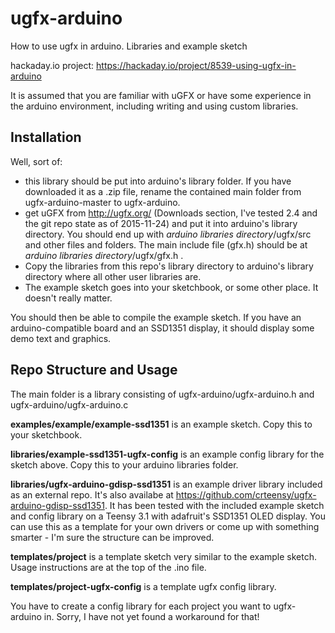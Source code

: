 # ugfx-arduino
How to use ugfx in arduino. Libraries and example sketch

hackaday.io project: https://hackaday.io/project/8539-using-ugfx-in-arduino

It is assumed that you are familiar with uGFX or have some experience in the arduino environment, including writing and using custom libraries.

## Installation
Well, sort of:
- this library should be put into arduino's library folder. If you have downloaded it as a .zip file, rename the contained main folder from ugfx-arduino-master to ugfx-arduino.
- get uGFX from http://ugfx.org/ (Downloads section, I've tested 2.4 and the git repo state as of 2015-11-24) and put it into arduino's library directory. You should end up with _arduino libraries directory_/ugfx/src and other files and folders. The main include file (gfx.h) should be at _arduino libraries directory_/ugfx/gfx.h .
- Copy the libraries from this repo's library directory to arduino's library directory where all other user libraries are.
- The example sketch goes into your sketchbook, or some other place. It doesn't really matter.

You should then be able to compile the example sketch. If you have an arduino-compatible board and an SSD1351 display, it should display some demo text and graphics.


## Repo Structure and Usage
The main folder is a library consisting of ugfx-arduino/ugfx-arduino.h and ugfx-arduino/ugfx-arduino.c

**examples/example/example-ssd1351** is an example sketch. Copy this to your sketchbook.

**libraries/example-ssd1351-ugfx-config** is an example config library for the sketch above. Copy this to your arduino libraries folder.

**libraries/ugfx-arduino-gdisp-ssd1351** is an example driver library included as an external repo. It's also availabe at https://github.com/crteensy/ugfx-arduino-gdisp-ssd1351. It has been tested with the included example sketch and config library on a Teensy 3.1 with adafruit's SSD1351 OLED display. You can use this as a template for your own drivers or come up with something smarter - I'm sure the structure can be improved.

**templates/project** is a template sketch very similar to the example sketch. Usage instructions are at the top of the .ino file.

**templates/project-ugfx-config** is a template ugfx config library.

You have to create a config library for each project you want to ugfx-arduino in. Sorry, I have not yet found a workaround for that!
